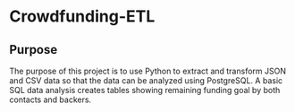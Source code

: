 # Crowdfunding-ETL

## Purpose

The purpose of this project is to use Python to extract and transform JSON and CSV data so that the data can be analyzed using PostgreSQL. A basic SQL data analysis creates tables showing remaining funding goal by both contacts and backers.
